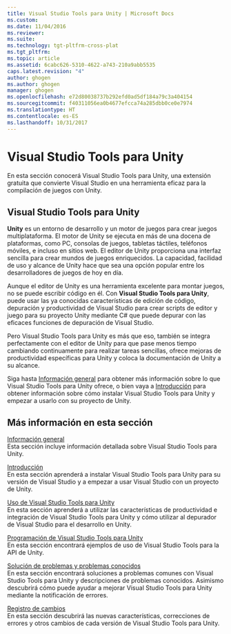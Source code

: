 ```yaml
---
title: Visual Studio Tools para Unity | Microsoft Docs
ms.custom: 
ms.date: 11/04/2016
ms.reviewer: 
ms.suite: 
ms.technology: tgt-pltfrm-cross-plat
ms.tgt_pltfrm: 
ms.topic: article
ms.assetid: 6cabc626-5310-4622-a743-210a9abb5535
caps.latest.revision: "4"
author: ghogen
ms.author: ghogen
manager: ghogen
ms.openlocfilehash: e72d80038737b292efd0ad5df184a79c3a404154
ms.sourcegitcommit: f40311056ea0b4677efcca74a285dbb0ce0e7974
ms.translationtype: HT
ms.contentlocale: es-ES
ms.lasthandoff: 10/31/2017
---
```

# <a name="visual-studio-tools-for-unity"></a>Visual Studio Tools para Unity
En esta sección conocerá Visual Studio Tools para Unity, una extensión gratuita que convierte Visual Studio en una herramienta eficaz para la compilación de juegos con Unity.  
  
## <a name="visual-studio-tools-for-unity"></a>Visual Studio Tools para Unity  
 **Unity** es un entorno de desarrollo y un motor de juegos para crear juegos multiplataforma. El motor de Unity se ejecuta en más de una docena de plataformas, como PC, consolas de juegos, tabletas táctiles, teléfonos móviles, e incluso en sitios web. El editor de Unity proporciona una interfaz sencilla para crear mundos de juegos enriquecidos. La capacidad, facilidad de uso y alcance de Unity hace que sea una opción popular entre los desarrolladores de juegos de hoy en día.  
  
 Aunque el editor de Unity es una herramienta excelente para montar juegos, no se puede escribir código en él. Con **Visual Studio Tools para Unity**, puede usar las ya conocidas características de edición de código, depuración y productividad de Visual Studio para crear scripts de editor y juego para su proyecto Unity mediante C# que puede depurar con las eficaces funciones de depuración de Visual Studio.  
  
 Pero Visual Studio Tools para Unity es más que eso, también se integra perfectamente con el editor de Unity para que pase menos tiempo cambiando continuamente para realizar tareas sencillas, ofrece mejoras de productividad específicas para Unity y coloca la documentación de Unity a su alcance.  
  
 Siga hasta [Información general](../cross-platform/overview-of-visual-studio-tools-for-unity.md) para obtener más información sobre lo que Visual Studio Tools para Unity ofrece, o bien vaya a [Introducción](../cross-platform/getting-started-with-visual-studio-tools-for-unity.md) para obtener información sobre cómo instalar Visual Studio Tools para Unity y empezar a usarlo con su proyecto de Unity.  
  
## <a name="more-in-this-section"></a>Más información en esta sección  
 [Información general](../cross-platform/overview-of-visual-studio-tools-for-unity.md)  
 Esta sección incluye información detallada sobre Visual Studio Tools para Unity.  
  
 [Introducción](../cross-platform/getting-started-with-visual-studio-tools-for-unity.md)  
 En esta sección aprenderá a instalar Visual Studio Tools para Unity para su versión de Visual Studio y a empezar a usar Visual Studio con un proyecto de Unity.  
  
 [Uso de Visual Studio Tools para Unity](../cross-platform/using-visual-studio-tools-for-unity.md)  
 En esta sección aprenderá a utilizar las características de productividad e integración de Visual Studio Tools para Unity y cómo utilizar al depurador de Visual Studio para el desarrollo en Unity.  
  
 [Programación de Visual Studio Tools para Unity](../cross-platform/programming-visual-studio-tools-for-unity.md)  
 En esta sección encontrará ejemplos de uso de Visual Studio Tools para la API de Unity.  
  
 [Solución de problemas y problemas conocidos](../cross-platform/troubleshooting-and-known-issues-visual-studio-tools-for-unity.md)  
 En esta sección encontrará soluciones a problemas comunes con Visual Studio Tools para Unity y descripciones de problemas conocidos. Asimismo descubrirá cómo puede ayudar a mejorar Visual Studio Tools para Unity mediante la notificación de errores.  
  
 [Registro de cambios](../cross-platform/change-log-visual-studio-tools-for-unity.md)  
 En esta sección descubrirá las nuevas características, correcciones de errores y otros cambios de cada versión de Visual Studio Tools para Unity.